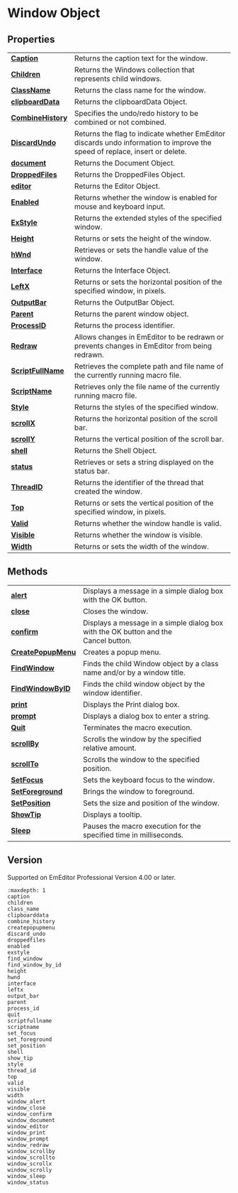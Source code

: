 # Window Object

## Properties

|     |     |
| --- | --- |
| **[Caption](caption)** | Returns the caption text for the window. |
| **[Children](children)** | Returns the Windows collection that represents child windows. |
| **[ClassName](class_name)** | Returns the class name for the window. |
| **[clipboardData](clipboarddata)** | Returns the clipboardData Object. |
| **[CombineHistory](combine_history)** | Specifies the undo/redo history to be combined or not combined. |
| **[DiscardUndo](discard_undo)** | Returns the flag to indicate whether EmEditor discards undo information to improve the speed of replace, insert or delete. |
| **[document](window_document)** | Returns the Document Object. |
| [**DroppedFiles**](droppedfiles) | Returns the DroppedFiles Object. |
| **[editor](window_editor)** | Returns the Editor Object. |
| **[Enabled](enabled)** | Returns whether the window is enabled for mouse and keyboard input. |
| [**ExStyle**](exstyle) | Returns the extended styles of the specified window. |
| **[Height](height)** | Returns or sets the height of the window. |
| **[hWnd](hwnd)** | Retrieves or sets the handle value of the window. |
| [**Interface**](interface) | Returns the Interface Object. |
| **[LeftX](leftx)** | Returns or sets the horizontal position of the specified window, in pixels. |
| **[OutputBar](output_bar)** | Returns the OutputBar Object. |
| **[Parent](parent)** | Returns the parent window object. |
| **[ProcessID](process_id)** | Returns the process identifier. |
| **[Redraw](window_redraw)** | Allows changes in EmEditor to be redrawn or prevents changes in EmEditor from being redrawn. |
| **[ScriptFullName](scriptfullname)** | Retrieves the complete path and file name of the currently running macro file. |
| **[ScriptName](scriptname)** | Retrieves only the file name of the currently running macro file. |
| [**Style**](style) | Returns the styles of the specified window. |
| **[scrollX](window_scrollx)** | Returns the horizontal position of the scroll bar. |
| **[scrollY](window_scrolly)** | Returns the vertical position of the scroll bar. |
| **[shell](shell)** | Returns the Shell Object. |
| **[status](window_status)** | Retrieves or sets a string displayed on the status bar. |
| **[ThreadID](thread_id)** | Returns the identifier of the thread that created the window. |
| **[Top](top)** | Returns or sets the vertical position of the specified window, in pixels. |
| **[Valid](valid)** | Returns whether the window handle is valid. |
| **[Visible](visible)** | Returns whether the window is visible. |
| **[Width](width)** | Returns or sets the width of the window. |

## Methods

|     |     |
| --- | --- |
| **[alert](window_alert)** | Displays a message in a simple dialog box with the OK button. |
| **[close](window_close)** | Closes the window. |
| **[confirm](window_confirm)** | Displays a message in a simple dialog box with the OK button and the <br> Cancel button. |
| **[CreatePopupMenu](createpopupmenu)** | Creates a popup menu. |
| **[FindWindow](find_window)** | Finds the child Window object by a class name and/or by a window title. |
| **[FindWindowByID](find_window_by_id)** | Finds the child window object by the window identifier. |
| **[print](window_print)** | Displays the Print dialog box. |
| **[prompt](window_prompt)** | Displays a dialog box to enter a string. |
| **[Quit](quit)** | Terminates the macro execution. |
| **[scrollBy](window_scrollby)** | Scrolls the window by the specified relative amount. |
| **[scrollTo](window_scrollto)** | Scrolls the window to the specified position. |
| **[SetFocus](set_focus)** | Sets the keyboard focus to the window. |
| **[SetForeground](set_foreground)** | Brings the window to foreground. |
| **[SetPosition](set_position)** | Sets the size and position of the window. |
| **[ShowTip](show_tip)** | Displays a tooltip. |
| **[Sleep](window_sleep)** | Pauses the macro execution for the specified time in milliseconds. |

## Version

Supported on EmEditor Professional Version 4.00 or later.


```{toctree}
:maxdepth: 1
caption
children
class_name
clipboarddata
combine_history
createpopupmenu
discard_undo
droppedfiles
enabled
exstyle
find_window
find_window_by_id
height
hwnd
interface
leftx
output_bar
parent
process_id
quit
scriptfullname
scriptname
set_focus
set_foreground
set_position
shell
show_tip
style
thread_id
top
valid
visible
width
window_alert
window_close
window_confirm
window_document
window_editor
window_print
window_prompt
window_redraw
window_scrollby
window_scrollto
window_scrollx
window_scrolly
window_sleep
window_status
```
